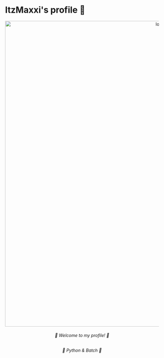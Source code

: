 # ItzMaxxi's profile 💮
<div align="middle" alt="card">
  <img src="https://cdn.discordapp.com/attachments/906600166340067358/911641359100805170/Novo_Projeto_4.png" alt="logo" width="1000px"> 
  <h6> 🍥 Welcome to my profile! 🍥 </h6>
  <h6> 🔮 Python & Batch 🔮
</div>
